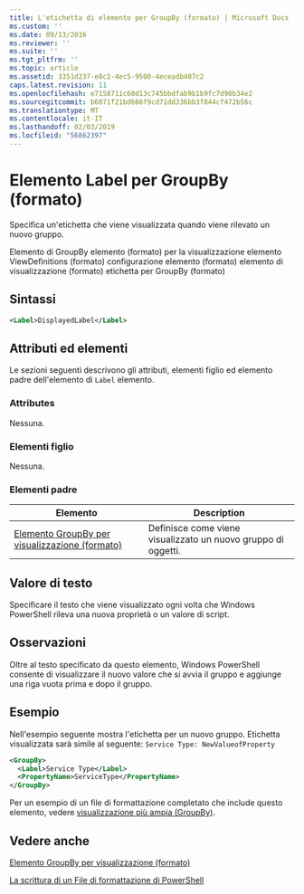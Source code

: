 ```yaml
---
title: L'etichetta di elemento per GroupBy (formato) | Microsoft Docs
ms.custom: ''
ms.date: 09/13/2016
ms.reviewer: ''
ms.suite: ''
ms.tgt_pltfrm: ''
ms.topic: article
ms.assetid: 3351d237-e8c2-4ec5-9500-4eceadb407c2
caps.latest.revision: 11
ms.openlocfilehash: e7158711c60d13c745bbdfab9b1b9fc7d98b34e2
ms.sourcegitcommit: b6871f21bd666f9cd71dd336bb3f844cf472b56c
ms.translationtype: MT
ms.contentlocale: it-IT
ms.lasthandoff: 02/03/2019
ms.locfileid: "56862397"
---
```

# <a name="label-element-for-groupby-format"></a>Elemento Label per GroupBy (formato)

Specifica un'etichetta che viene visualizzata quando viene rilevato un nuovo gruppo.

Elemento di GroupBy elemento (formato) per la visualizzazione elemento ViewDefinitions (formato) configurazione elemento (formato) elemento di visualizzazione (formato) etichetta per GroupBy (formato)

## <a name="syntax"></a>Sintassi

```xml
<Label>DisplayedLabel</Label>
```

## <a name="attributes-and-elements"></a>Attributi ed elementi

Le sezioni seguenti descrivono gli attributi, elementi figlio ed elemento padre dell'elemento di `Label` elemento.

### <a name="attributes"></a>Attributes

Nessuna.

### <a name="child-elements"></a>Elementi figlio

Nessuna.

### <a name="parent-elements"></a>Elementi padre

|Elemento|Description|
|-------------|-----------------|
|[Elemento GroupBy per visualizzazione (formato)](./groupby-element-for-view-format.md)|Definisce come viene visualizzato un nuovo gruppo di oggetti.|

## <a name="text-value"></a>Valore di testo

Specificare il testo che viene visualizzato ogni volta che Windows PowerShell rileva una nuova proprietà o un valore di script.

## <a name="remarks"></a>Osservazioni

Oltre al testo specificato da questo elemento, Windows PowerShell consente di visualizzare il nuovo valore che si avvia il gruppo e aggiunge una riga vuota prima e dopo il gruppo.

## <a name="example"></a>Esempio

Nell'esempio seguente mostra l'etichetta per un nuovo gruppo. Etichetta visualizzata sarà simile al seguente: `Service Type: NewValueofProperty`

```xml
<GroupBy>
  <Label>Service Type</Label>
  <PropertyName>ServiceType</PropertyName>
</GroupBy>

```

Per un esempio di un file di formattazione completato che include questo elemento, vedere [visualizzazione più ampia (GroupBy)](./wide-view-groupby.md).

## <a name="see-also"></a>Vedere anche

[Elemento GroupBy per visualizzazione (formato)](./groupby-element-for-view-format.md)

[La scrittura di un File di formattazione di PowerShell](./writing-a-powershell-formatting-file.md)
